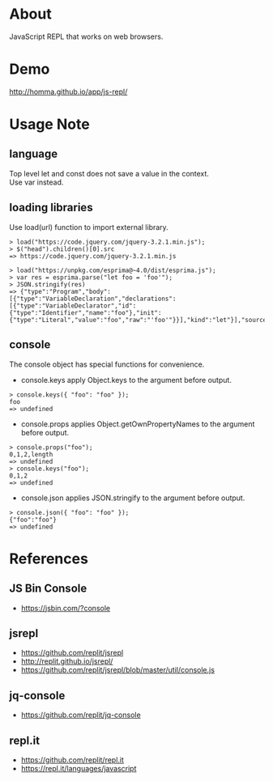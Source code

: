 # About

JavaScript REPL that works on web browsers.

# Demo

http://homma.github.io/app/js-repl/

# Usage Note

## language

Top level let and const does not save a value in the context.  
Use var instead.

## loading libraries

Use load(url) function to import external library.

````
> load("https://code.jquery.com/jquery-3.2.1.min.js");
> $("head").children()[0].src
=> https://code.jquery.com/jquery-3.2.1.min.js
````
````
> load("https://unpkg.com/esprima@~4.0/dist/esprima.js");
> var res = esprima.parse("let foo = 'foo'");
> JSON.stringify(res)
=> {"type":"Program","body":[{"type":"VariableDeclaration","declarations":[{"type":"VariableDeclarator","id":{"type":"Identifier","name":"foo"},"init":{"type":"Literal","value":"foo","raw":"'foo'"}}],"kind":"let"}],"sourceType":"script"}
````

## console

The console object has special functions for convenience.

- console.keys apply Object.keys to the argument before output.
````
> console.keys({ "foo": "foo" });
foo
=> undefined
````

- console.props applies Object.getOwnPropertyNames to the argument before output.
````
> console.props("foo");
0,1,2,length
=> undefined
> console.keys("foo");
0,1,2
=> undefined
````

- console.json applies JSON.stringify to the argument before output.
````
> console.json({ "foo": "foo" });
{"foo":"foo"}
=> undefined
````

# References

## JS Bin Console
- https://jsbin.com/?console

## jsrepl
- https://github.com/replit/jsrepl
- http://replit.github.io/jsrepl/
- https://github.com/replit/jsrepl/blob/master/util/console.js

## jq-console
- https://github.com/replit/jq-console

## repl.it
- https://github.com/replit/repl.it
- https://repl.it/languages/javascript

